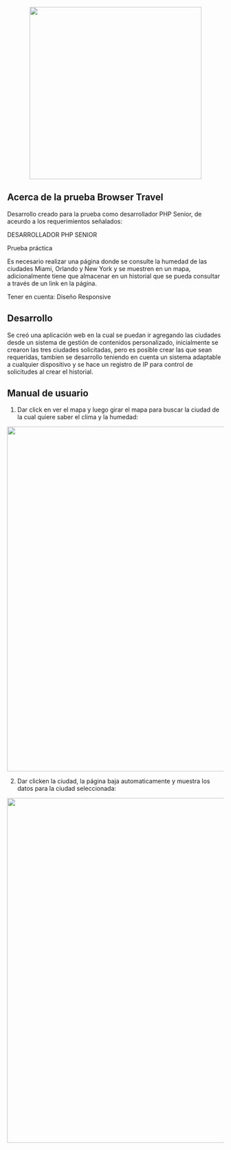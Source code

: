 <p align="center">
    <a href="https://browsertravel.inggen.com/" target="_blank"><img src="https://browsertravel.inggen.com/assets/img/logo.png" width="400"></a>
</p>


## Acerca de la prueba Browser Travel

Desarrollo creado para la prueba como desarrollador PHP Senior, de aceurdo a los requerimientos señalados:


DESARROLLADOR PHP SENIOR

Prueba práctica


Es necesario realizar una página donde se consulte la humedad de las ciudades Miami, Orlando y New York y se muestren en un mapa, adicionalmente tiene que almacenar en un historial que se pueda consultar a través de un link en la página.

Tener en cuenta:
Diseño Responsive


## Desarrollo

Se creó una aplicación web en la cual se puedan ir agregando las ciudades desde un sistema de gestión de contenidos personalizado, inicialmente se crearon las tres ciudades solicitadas, pero es posible crear las que sean requeridas, tambien se desarrollo teniendo en cuenta un sistema adaptable a cualquier dispositivo y se hace un registro de IP para control de solicitudes al crear el historial.

## Manual de usuario

1. Dar click en ver el mapa y luego girar el mapa para buscar la ciudad de la cual quiere saber el clima y la humedad:

<img src="public/assets/img/manual/1.gif" width="800">


2. Dar clicken la ciudad, la página baja automaticamente y muestra los datos para la ciudad seleccionada:

<img src="public/assets/img/manual/2.gif" width="800">
